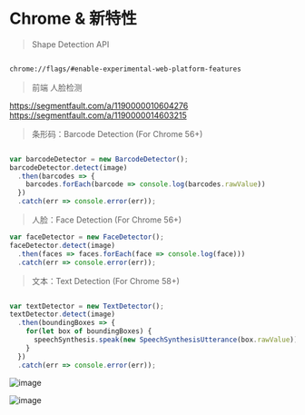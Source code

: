 # Chrome & 新特性

> Shape Detection API

```sh

chrome://flags/#enable-experimental-web-platform-features

```
> 前端 人脸检测 

https://segmentfault.com/a/1190000010604276
https://segmentfault.com/a/1190000014603215


> 条形码：Barcode Detection (For Chrome 56+)

```js

var barcodeDetector = new BarcodeDetector();
barcodeDetector.detect(image)
  .then(barcodes => {
    barcodes.forEach(barcode => console.log(barcodes.rawValue))
  })
  .catch(err => console.error(err));
```

> 人脸：Face Detection (For Chrome 56+)

```js
var faceDetector = new FaceDetector();
faceDetector.detect(image)
  .then(faces => faces.forEach(face => console.log(face)))
  .catch(err => console.error(err));

```
> 文本：Text Detection (For Chrome 58+)

```js

var textDetector = new TextDetector();
textDetector.detect(image)
  .then(boundingBoxes => {
    for(let box of boundingBoxes) {
      speechSynthesis.speak(new SpeechSynthesisUtterance(box.rawValue));
    }
  })
  .catch(err => console.error(err));

```


![image](https://user-images.githubusercontent.com/7291672/45194500-eeb47b00-b285-11e8-9ee9-a717b0aeef57.png)

![image](https://user-images.githubusercontent.com/7291672/45194539-160b4800-b286-11e8-8ccc-475c9319dbed.png)





